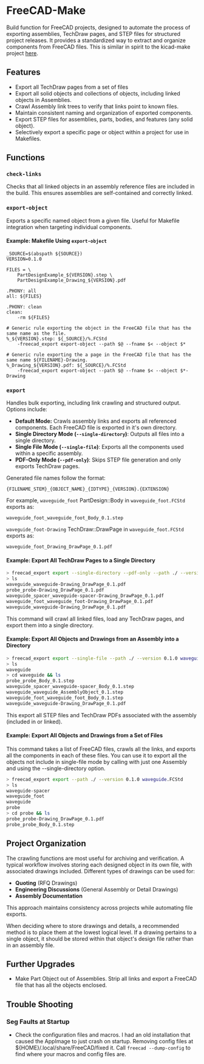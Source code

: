 # FreeCAD-Make

Build function for FreeCAD projects, designed to automate the process of exporting assemblies, TechDraw pages, and STEP files for structured project releases. It provides a standardized way to extract and organize components from FreeCAD files. This is similar in spirit to the kicad-make project [here](www.github.com/snhobbs/kicad-make).

## Features
+ Export all TechDraw pages from a set of files
+ Export all solid objects and collections of objects, including linked objects in Assemblies.
+ Crawl Assembly link trees to verify that links point to known files.
+ Maintain consistent naming and organization of exported components.
+ Export STEP files for assemblies, parts, bodies, and features (any solid object).
+ Selectively export a specific page or object within a project for use in Makefiles.


## Functions
### `check-links`
Checks that all linked objects in an assembly reference files are included in the build. This ensures assemblies are self-contained and correctly linked.

### `export-object`
Exports a specific named object from a given file. Useful for Makefile integration when targeting individual components.

#### Example: Makefile Using `export-object`
```make
_SOURCE=$(abspath ${SOURCE})
VERSION=0.1.0

FILES = \
    PartDesignExample_${VERSION}.step \
    PartDesignExample_Drawing_${VERSION}.pdf

.PHONY: all
all: ${FILES}

.PHONY: clean
clean:
    -rm ${FILES}

# Generic rule exporting the object in the FreeCAD file that has the same name as the file.
%_${VERSION}.step: ${_SOURCE}/%.FCStd
    -freecad_export export-object --path $@ --fname $< --object $*

# Generic rule exporting the a page in the FreeCAD file that has the same name ${FILENAME}-Drawing.
%_Drawing_${VERSION}.pdf: ${_SOURCE}/%.FCStd
    -freecad_export export-object --path $@ --fname $< --object $*-Drawing
```

### `export`
Handles bulk exporting, including link crawling and structured output. Options include:
- **Default Mode:** Crawls assembly links and exports all referenced components. Each FreeCAD file is exported in it's own directory.
- **Single Directory Mode (`--single-directory`)**: Outputs all files into a single directory.
- **Single File Mode (`--single-file`)**: Exports all the components used within a specific assembly.
- **PDF-Only Mode (`--pdf-only`)**: Skips STEP file generation and only exports TechDraw pages.

Generated file names follow the format:
```
{FILENAME_STEM}_{OBJECT_NAME}_{IDTYPE}_{VERSION}.{EXTENSION}
```
For example, `waveguide_foot` PartDesign::Body in `waveguide_foot.FCStd` exports as:
```
waveguide_foot_waveguide_foot_Body_0.1.step
```
`waveguide_foot-Drawing` TechDraw::DrawPage in `waveguide_foot.FCStd` exports as:
```
waveguide_foot_Drawing_DrawPage_0.1.pdf
```

#### Example: Export All TechDraw Pages to a Single Directory
```sh
> freecad_export export --single-directory --pdf-only --path ./ --version 0.1.0 waveguide.FCStd
> ls
waveguide_waveguide-Drawing_DrawPage_0.1.pdf
probe_probe-Drawing_DrawPage_0.1.pdf
waveguide_spacer_waveguide-spacer-Drawing_DrawPage_0.1.pdf
waveguide_foot_waveguide_foot-Drawing_DrawPage_0.1.pdf
waveguide_waveguide-Drawing_DrawPage_0.1.pdf
```
This command will crawl all linked files, load any TechDraw pages, and export them into a single directory.


#### Example: Export All Objects and Drawings from an Assembly into a Directory
```sh
> freecad_export export --single-file --path ./ --version 0.1.0 waveguide.FCStd
> ls
waveguide
> cd waveguide && ls
probe_probe_Body_0.1.step
waveguide_spacer_waveguide-spacer_Body_0.1.step
waveguide_waveguide_AssemblyObject_0.1.step
waveguide_foot_waveguide_foot_Body_0.1.step
waveguide_waveguide-Drawing_DrawPage_0.1.pdf
```
This export all STEP files and TechDraw PDFs associated with the assembly (included in or linked).

#### Example: Export All Objects and Drawings from a Set of Files

This command takes a list of FreeCAD files, crawls all the links, and exports
all the components in each of these files. You can use it to export all the objects not include in single-file mode by calling with just one Assembly and using the --single-directory option.

```sh
> freecad_export export --path ./ --version 0.1.0 waveguide.FCStd
> ls
waveguide-spacer
waveguide_foot
waveguide
probe
> cd probe && ls
probe_probe-Drawing_DrawPage_0.1.pdf
probe_probe_Body_0.1.step
```

## Project Organization
The crawling functions are most useful for archiving and verification. A typical workflow involves storing each designed object in its own file, with associated drawings included. Different types of drawings can be used for:
- **Quoting** (RFQ Drawings)
- **Engineering Discussions** (General Assembly or Detail Drawings)
- **Assembly Documentation**

This approach maintains consistency across projects while automating file exports.

When deciding where to store drawings and details, a recommended method is to place them at the lowest logical level. If a drawing pertains to a single object, it should be stored within that object's design file rather than in an assembly file.


## Further Upgrades
+ Make Part Object out of Assemblies. Strip all links and export a FreeCAD file that has all the objects enclosed.


## Trouble Shooting
### Seg Faults at Startup
+ Check the configuration files and macros. I had an old installation that caused the AppImage to just crash on startup. Removing config files at ${HOME}/.local/share/FreeCAD/fixed it. Call ```freecad --dump-config``` to find where your macros and config files are.

###
